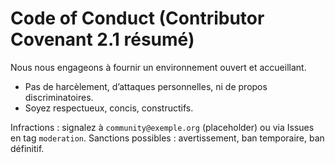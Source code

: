 # Code of Conduct (Contributor Covenant 2.1 résumé)

Nous nous engageons à fournir un environnement ouvert et accueillant.
- Pas de harcèlement, d’attaques personnelles, ni de propos discriminatoires.
- Soyez respectueux, concis, constructifs.

Infractions : signalez à `community@exemple.org` (placeholder) ou via Issues en tag `moderation`.
Sanctions possibles : avertissement, ban temporaire, ban définitif.
